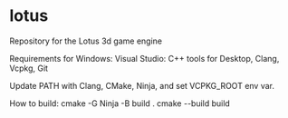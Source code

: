 # lotus
Repository for the Lotus 3d game engine

Requirements for Windows:
Visual Studio: C++ tools for Desktop, Clang, Vcpkg, Git

Update PATH with Clang, CMake, Ninja, and set VCPKG_ROOT env var.

How to build:
cmake -G Ninja -B build .
cmake --build build
